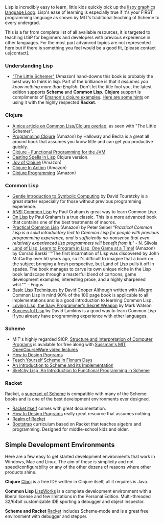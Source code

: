 Lisp is incredibly easy to learn, little kids quickly pick up the [lispy graphics language Logo](http://scratch.mit.edu).   Lisp's ease of learning is especially true if it's your FIRST programming language as shown by MIT's traditional teaching of Scheme to every undergrad.

This is a far from complete list of all available resources, it is targeted to teaching LISP for beginners and developers with previous experience in other languages.  For the most part advanced topics are not represented here but if there is something you feel would be a good fit, [please contact us|contact].

### Understanding Lisp

* ["The Little Schemer"](http://amzn.com/0262560992) (Amazon) hand-downs this book is probably the best way to think in lisp.  Part of the brilliance is that it *assumes you know nothing more than English*.  Don't let the title fool you, the latest edition supports __Scheme__ and __Common Lisp__.  __Clojure__ support is compliments of [Emanon's clojure examples](https://github.com/emanon001/The-Little-Schemer-in-Clojure/tree/master/src/the_little_schemer).  [Here are some hints](http://stackoverflow.com/questions/13003850/little-schemer-and-racket) on using it with the highly respected __Racket__.

### Clojure

* [A nice article on Common Lisp/Clojure overlap](http://juliangamble.com/blog/2012/07/13/amazing-lisp-books-living-again-in-clojure/), as seen with "The Little Schemer".
* [Programming Clojure](http://amzn.com/1934356867) (Amazon) by Halloway and Bedra is a great all around book that assumes you know little and can get you productive quickly.
* [Clojure - Functional Programming for the JVM](http://java.ociweb.com/mark/clojure/article.html)
* [Casting Spells in Lisp](http://www.lisperati.com/clojure-spels/casting.html) Clojure version.
* [Joy of Clojure](http://amzn.com/1935182641) (Amazon)
* [Clojure In Action](http://amzn.com/1935182595) (Amazon)
* [Clojure Programming](http://amzn.com/1449394701) (Amazon)

### Common Lisp

* [Gentle Introduction to Symbolic Computing](http://www.cs.cmu.edu/~dst/LispBook/book.pdf) by David Touretzky is a great starter especially for those without previous programming experience.
* [ANSI Common Lisp](http://www.paulgraham.com/acl.html) by Paul Graham is great way to learn Common Lisp.
* [On Lisp](http://www.paulgraham.com/onlisp.html) by Paul Graham is a true classic. This is a more advanced book that contains one of the best treatments of macros.
* [Practical Common Lisp](http://amzn.com/1590592395) (Amazon) by Peter Seibel *"Practical Common Lisp is a solid introductory text to Common Lisp for people with previous programming experience, and is sufficiently no-nonsense that even relatively experienced lisp programmers will benefit from it."* - N. Siivola
* [Land of Lisp, Learn to Program in Lisp, One Game at a Time!](http://amzn.com/1593272812) (Amazon) by Conrad Barski ''"The first incarnation of Lisp was discovered by John McCarthy over 50 years ago, so it's difficult to imagine that a book on the subject bringing a fresh perspective, but Land of Lisp pulls it off in spades. The book manages to carve its own unique niche in the Lisp book landscape through a masterful blend of cartoons, game development examples, interesting prose, and a highly sharpened whit."'' - Fogus
* [Basic Lisp Techniques](http://www.franz.com/resources/educational_resources/cooper.book.pdf) by David Cooper Although written with Allegro Common Lisp in mind 90% of the 100 page book is applicable to all implementations and is a good introduction to learning Common Lisp.
* [Loving Lisp, the Savy Programmer's Secret Weapon](http://markwatson.com/opencontent_data/lisp_lic.htm) by Mark Watson
* [Successful Lisp](http://www.psg.com/~dlamkins/sl/) by David Lamkins is a good way to learn Common Lisp if you already have programming experience with other languages.

### Scheme

* MIT's highly regarded SICP, [Structure and Interpretation of Computer Programs](http://mitpress.mit.edu/sicp/) is available for free along with [Sussman's MIT OpenCourseWare video lectures](http://ocw.mit.edu/courses/electrical-engineering-and-computer-science/6-001-structure-and-interpretation-of-computer-programs-spring-2005/video-lectures/)
* [How to Design Programs](http://www.htdp.org/2003-09-26/Book/curriculum.html)
* [Teach Yourself Scheme in Fixnum Days](http://www.ccs.neu.edu/home/dorai/t-y-scheme/t-y-scheme.html)
* [An Introduction to Scheme and its Implementation](ftp://ftp.cs.utexas.edu/pub/garbage/cs345/schintro-v14/schintro_toc.html)
* [Sketchy Lisp, An Introduction to Functional Programming in Scheme](http://www.bcl.hamilton.ie/~nmh/t3x.org/zzz/)

### Racket

Racket, a [superset of Scheme](http://racket-lang.org/new-name.html) is compatible with many of the Scheme books and is one of the best development environments ever designed.

* [Racket itself](http://racket-lang.org/learning.html) comes with great documentation.
* [How to Design Programs](http://www.htdp.org/2003-09-26/Book/curriculum.html) really great resource that assumes nothing.
* [Realm of Racket](http://realmofracket.com/)
* [Bootstrap](http://www.bootstrapworld.org/) curriculum based on Racket that teaches algebra and programming.  Designed for middle-school kids and older.

## Simple Development Environments

Here are a few easy to get started development environments that work in Windows, Mac and Linux.  The aim of these is simplicity and not speed/configurability or any of the other dozens of reasons where other products shine.

__Clojure__  [Clooj](http://dev.clojure.org/display/doc/getting+started+with+Clooj) is a free IDE written in Clojure itself, all it requires is Java.

__Common Lisp__ [LispWorks](http://www.lispworks.com/downloads/) is a complete development environment with a liberal license and few limitations in the Personal Edition.  Multi-threaded 32/64bit customizable IDE sporting a debugger and object inspector. 

__Scheme and Racket__ [Racket](http://racket-lang.org/download/) includes Scheme-mode and is a great free environment with debugger and stepper. 
 
